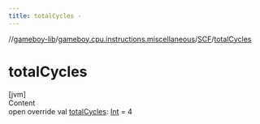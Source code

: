 ```yaml
---
title: totalCycles -
---
```

//[gameboy-lib](../../index.md)/[gameboy.cpu.instructions.miscellaneous](../index.md)/[SCF](index.md)/[totalCycles](total-cycles.md)



# totalCycles  
[jvm]  
Content  
open override val [totalCycles](total-cycles.md): [Int](https://kotlinlang.org/api/latest/jvm/stdlib/kotlin/-int/index.html) = 4  



